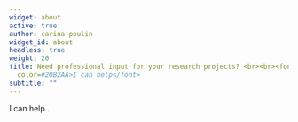 ```yaml
---
widget: about
active: true
author: carina-poulin
widget_id: about
headless: true
weight: 20
title: Need professional input for your research projects? <br><br><font
  color=#20B2AA>I can help</font>
subtitle: ""
---
```

I can help..